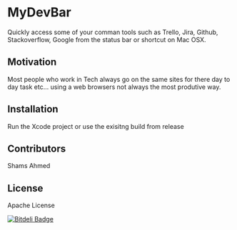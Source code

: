 # MyDevBar
Quickly access some of your comman tools such as Trello, Jira, Github, Stackoverflow, Google from the status bar or shortcut on Mac OSX.


## Motivation

Most people who work in Tech always go on the same sites for there day to day task etc... using a web browsers not always the most produtive way.

## Installation

Run the Xcode project or use the exisitng build from release

## Contributors

Shams Ahmed

## License

Apache License


[![Bitdeli Badge](https://d2weczhvl823v0.cloudfront.net/shams-ahmed/mydevbar/trend.png)](https://bitdeli.com/free "Bitdeli Badge")


